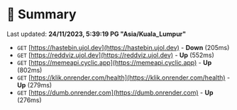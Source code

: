 # 📖 Summary
Last updated: **24/11/2023, 5:39:19 PG "Asia/Kuala_Lumpur"**

- `GET` [https://hastebin.ujol.dev](https://hastebin.ujol.dev) - **Down** (205ms)
- `GET` [https://reddviz.ujol.dev](https://reddviz.ujol.dev) - **Up** (552ms)
- `GET` [https://memeapi.cyclic.app](https://memeapi.cyclic.app) - **Up** (802ms)
- `GET` [https://klik.onrender.com/health](https://klik.onrender.com/health) - **Up** (279ms)
- `GET` [https://dumb.onrender.com](https://dumb.onrender.com) - **Up** (276ms)
